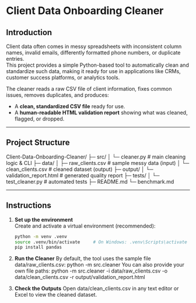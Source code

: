 # Client Data Onboarding Cleaner

## Introduction
Client data often comes in messy spreadsheets with inconsistent column names, invalid emails, differently formatted phone numbers, or duplicate entries.  
This project provides a simple Python-based tool to automatically clean and standardize such data, making it ready for use in applications like CRMs, customer success platforms, or analytics tools.  

The cleaner reads a raw CSV file of client information, fixes common issues, removes duplicates, and produces:
- A **clean, standardized CSV file** ready for use.  
- A **human-readable HTML validation report** showing what was cleaned, flagged, or dropped.  

---

## Project Structure

Client-Data-Onboarding-Cleaner/
├─ src/
│  └─ cleaner.py            # main cleaning logic & CLI
├─ data/
│  ├─ raw_clients.csv       # sample messy data (input)
│  └─ clean_clients.csv     # cleaned dataset (output)
├─ output/
│  └─ validation_report.html # generated quality report
├─ tests/
│  └─ test_cleaner.py       # automated tests
├─ README.md
└─ benchmark.md

---

## Instructions
1. **Set up the environment**  
   Create and activate a virtual environment (recommended):
   ```bash
   python -m venv .venv
   source .venv/bin/activate     # On Windows: .venv\Scripts\activate
   pip install pandas

2. **Run the Cleaner**
  By default, the tool uses the sample file data/raw_clients.csv:
  python -m src.cleaner
  You can also provide your own file paths:
  python -m src.cleaner -i data/raw_clients.csv -o data/clean_clients.csv -r output/validation_report.html

3. **Check the Outputs**
  Open data/clean_clients.csv in any text editor or Excel to view the cleaned dataset.